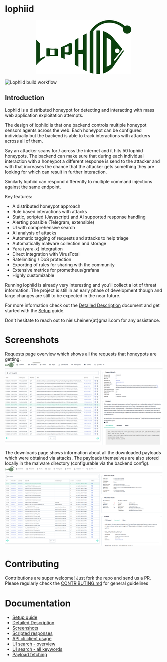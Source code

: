 # lophiid

<p align="center">
  <img src="./images/logo-small.png" />
</p>

![Lophiid build workflow](https://github.com/mrheinen/lophiid/actions/workflows/go.yml/badge.svg)

## Introduction

Lophiid is a distributed honeypot for detecting and interacting with mass web
application exploitation attempts.

The design of lophiid is that one backend controls multiple honeypot sensors
agents across the web. Each honeypot can be configured individually but the
backend is able to track interactions with attackers across all of them.

Say an attacker scans for / across the internet and it hits 50 lophiid
honeypots. The backend can make sure that during each individual interaction
with a honeypot a different response is send to the attacker and with that
increases the chance that the attacker gets something they are looking for which
can result in further interaction.

Similarly lophiid can respond differently to multiple command injections against
the same endpoint.

Key features:

- A distributed honeypot approach
- Rule based interactions with attacks
- Static, scripted (Javascript) and AI supported response handling
- Alerting possible (Telegram, extensible)
- UI with comprehensive search
- AI analysis of attacks
- Automatic tagging of requests and attacks to help triage
- Automatically malware collection and storage
- Yara (yara-x) integration
- Direct integration with VirusTotal
- Ratelimiting / DoS protection
- Exporting of rules for sharing with the community
- Extensive metrics for prometheus/grafana
- Highly customizable

Running lophiid is already very interesting and you'll collect a lot of threat
information. The project is still in an early phase of development though and
large changes are still to be expected in the near future.

For more information check out the [Detailed Description](./DETAILED_DESCRIPTION.md) document and get started with the
[Setup](./SETUP.md) guide.

Don't hesitate to reach out to niels.heinen{at}gmail.com for any assistance.

# Screenshots

Requests page overview which shows all the requests that honeypots are getting.
![Requests overview](./images/screenshot-requests-wget.png)

The downloads page shows information about all the downloaded payloads which
were obtained via attacks. The payloads themselves are also stored locally in
the malware directory (configurable via the backend config).
![Downloads page](./images/screenshot-payloads.png)


# Contributing

Contributions are super welcome! Just fork the repo and send us a PR. Please
regularly check the [CONTRIBUTING.md](./CONTRIBUTING.md) for general guidelines

# Documentation

* [Setup guide](./SETUP.md)
* [Detailed Description](./DETAILED_DESCRIPTION.md)
* [Screenshots](./SCREENSHOTS.md)
* [Scripted responses](./SCRIPTING.md)
* [API cli client usage](./API_CLIENT.md)
* [UI search - overview](./SEARCH.md)
* [UI search - all keywords](./SEARCH_KEYWORDS.md)
* [Payload fetching](./PAYLOAD_FETCHING.md)
